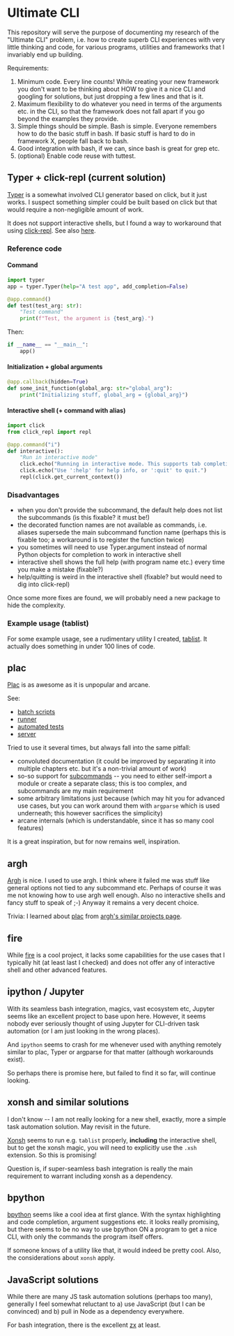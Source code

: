 # Ultimate CLI

This repository will serve the purpose of documenting my research of the "Ultimate CLI" problem, i.e. how to create superb CLI experiences with very little thinking and code, for various programs, utilities and frameworks that I invariably end up building.

Requirements:

1. Minimum code. Every line counts! While creating your new framework you don't want to be thinking about HOW to give it a nice CLI and googling for solutions, but just dropping a few lines and that is it.
2. Maximum flexibility to do whatever you need in terms of the arguments etc. in the CLI, so that the framework does not fall apart if you go beyond the examples they provide.
3. Simple things should be simple. Bash is simple. Everyone remembers how to do the basic stuff in bash. If basic stuff is hard to do in framework X, people fall back to bash.
4. Good integration with bash, if we can, since bash is great for grep etc.
5. (optional) Enable code reuse with tuttest.

## Typer + click-repl (current solution)

[Typer](https://github.com/tiangolo/typer) is a somewhat involved CLI generator based on click, but it just works.
I suspect something simpler could be built based on click but that would require a non-negligible amount of work.

It does not support interactive shells, but I found a way to workaround that using [click-repl](https://github.com/click-contrib/click-repl).
See also [here](https://github.com/tiangolo/typer/issues/185).

### Reference code

#### Command

```python
import typer
app = typer.Typer(help="A test app", add_completion=False)

@app.command()
def test(test_arg: str):
    "Test command"
    print(f"Test, the argument is {test_arg}.")
```

Then:

```python
if __name__ == "__main__":
    app()
```

#### Initialization + global arguments 

```python
@app.callback(hidden=True)
def some_init_function(global_arg: str="global_arg"):
    print("Initializing stuff, global_arg = {global_arg}")
```

#### Interactive shell (+ command with alias)

```python
import click
from click_repl import repl

@app.command("i")
def interactive():
    "Run in interactive mode"
    click.echo("Running in interactive mode. This supports tab completion.")
    click.echo("Use ':help' for help info, or ':quit' to quit.")
    repl(click.get_current_context())
```

### Disadvantages

* when you don't provide the subcommand, the default help does not list the subcommands (is this fixable? it must be!)
* the decorated function names are not available as commands, i.e. aliases supersede the main subcommand function name (perhaps this is fixable too; a workaround is to register the function twice)
* you sometimes will need to use Typer.argument instead of normal Python objects for completion to work in interactive shell
* interactive shell shows the full help (with program name etc.) every time you make a mistake (fixable?)
* help/quitting is weird in the interactive shell (fixable? but would need to dig into click-repl)

Once some more fixes are found, we will probably need a new package to hide the complexity.

### Example usage (tablist)

For some example usage, see a rudimentary utility I created, [tablist](https://github.com/mgielda/tablist/blob/master/tablist.py).
It actually does something in under 100 lines of code.

## plac

[Plac](https://plac.readthedocs.io/en/latest/) is as awesome as it is unpopular and arcane.

See:

* [batch scripts](https://plac.readthedocs.io/en/latest/#plac-batch-scripts)
* [runner](https://plac.readthedocs.io/en/latest/#the-plac-runner)
* [automated tests](https://plac.readthedocs.io/en/latest/#plac-easy-tests)
* [server](https://plac.readthedocs.io/en/latest/#the-plac-server)

Tried to use it several times, but always fall into the same pitfall:

* convoluted documentation (it could be improved by separating it into multiple chapters etc. but it's a non-trivial amount of work)
* so-so support for [subcommands](https://plac.readthedocs.io/en/latest/#implementing-subcommands) -- you need to either self-import a module or create a separate class; this is too complex, and subcommands are my main requirement
* some arbitrary limitations just because (which may hit you for advanced use cases, but you can work around them with `argparse` which is used underneath; this however sacrifices the simplicity)
* arcane internals (which is understandable, since it has so many cool features)

It is a great inspiration, but for now remains well, inspiration.

## argh

[Argh](https://argh.readthedocs.io/en/latest/tutorial.html) is nice. I used to use argh. I think where it failed me was stuff like general options not tied to any subcommand etc. Perhaps of course it was me not knowing how to use argh well enough.
Also no interactive shells and fancy stuff to speak of ;-)
Anyway it remains a very decent choice.

Trivia: I learned about [plac](#plac) from [argh's similar projects page](https://argh.readthedocs.io/en/latest/similar.html).

## fire

While [fire](https://github.com/google/python-fire) is a cool project, it lacks some capabilities for the use cases that I typically hit (at least last I checked) and does not offer any of interactive shell and other advanced features.

## ipython / Jupyter

With its seamless bash integration, magics, vast ecosystem etc, Jupyter seems like an excellent project to base upon here.
However, it seems nobody ever seriously thought of using Jupyter for CLI-driven task automation (or I am just looking in the wrong places).

And `ipython` seems to crash for me whenever used with anything remotely similar to plac, Typer or argparse for that matter (although workarounds exist).

So perhaps there is promise here, but failed to find it so far, will continue looking.

## xonsh and similar solutions

I don't know -- I am not really looking for a new shell, exactly, more a simple task automation solution.
May revisit in the future.

[Xonsh](https://xon.sh/) seems to run e.g. `tablist` properly, **including** the interactive shell, but to get the xonsh magic, you will need to explicitly use the `.xsh` extension. So this is promising!

Question is, if super-seamless bash integration is really the main requirement to warrant including xonsh as a dependency.

## bpython

[bpython](https://github.com/bpython/bpython) seems like a cool idea at first glance.
With the syntax highlighting and code completion, argument suggestions etc. it looks really promising, but there seems to be no way to use bpython ON a program to get a nice CLI, with only the commands the program itself offers.

If someone knows of a utility like that, it would indeed be pretty cool.
Also, the considerations about `xonsh` apply.

## JavaScript solutions

While there are many JS task automation solutions (perhaps too many), generally I feel somewhat reluctant to a) use JavaScript (but I can be convinced) and b) pull in Node as a dependency everywhere.

For bash integration, there is the excellent [zx](https://github.com/google/zx) at least.

